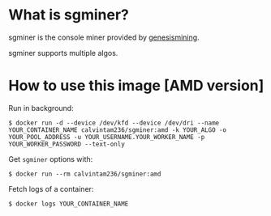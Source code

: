 # What is sgminer?

sgminer is the console miner provided by [genesismining](https://github.com/genesismining/sgminer-gm).

sgminer supports multiple algos.

# How to use this image [AMD version]

Run in background:

```console
$ docker run -d --device /dev/kfd --device /dev/dri --name YOUR_CONTAINER_NAME calvintam236/sgminer:amd -k YOUR_ALGO -o YOUR_POOL_ADDRESS -u YOUR_USERNAME.YOUR_WORKER_NAME -p YOUR_WORKER_PASSWORD --text-only
```

Get `sgminer` options with:

```console
$ docker run --rm calvintam236/sgminer:amd
```

Fetch logs of a container:

```console
$ docker logs YOUR_CONTAINER_NAME
```
